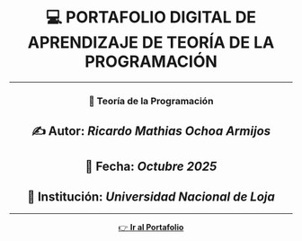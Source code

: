 <div align="center">

# 💻 **PORTAFOLIO DIGITAL DE APRENDIZAJE DE TEORÍA DE LA PROGRAMACIÓN**

---

### 📘 **Teoría de la Programación**

## ✍️ **Autor:** *Ricardo Mathias Ochoa Armijos*  
## 📅 **Fecha:** *Octubre 2025*  
## 📍 **Institución:** *Universidad Nacional de Loja*

---

[👉 **Ir al Portafolio**](index.md)

</div>
